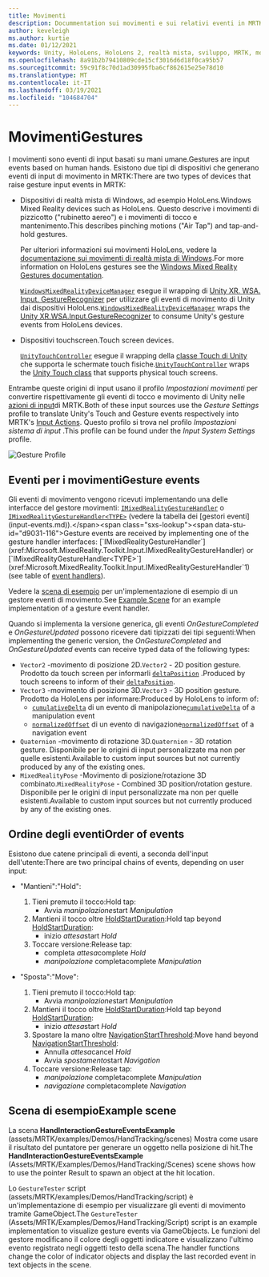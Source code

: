 ```yaml
---
title: Movimenti
description: Docummentation sui movimenti e sui relativi eventi in MRTK
author: keveleigh
ms.author: kurtie
ms.date: 01/12/2021
keywords: Unity, HoloLens, HoloLens 2, realtà mista, sviluppo, MRTK, movimenti,
ms.openlocfilehash: 8a91b2b79410809cde15cf3016d6d18f0ca95b57
ms.sourcegitcommit: 59c91f8c70d1ad30995fba6cf862615e25e78d10
ms.translationtype: MT
ms.contentlocale: it-IT
ms.lasthandoff: 03/19/2021
ms.locfileid: "104684704"
---
```

# <a name="gestures"></a><span data-ttu-id="d9031-104">Movimenti</span><span class="sxs-lookup"><span data-stu-id="d9031-104">Gestures</span></span>

<span data-ttu-id="d9031-105">I movimenti sono eventi di input basati su mani umane.</span><span class="sxs-lookup"><span data-stu-id="d9031-105">Gestures are input events based on human hands.</span></span> <span data-ttu-id="d9031-106">Esistono due tipi di dispositivi che generano eventi di input di movimento in MRTK:</span><span class="sxs-lookup"><span data-stu-id="d9031-106">There are two types of devices that raise gesture input events in MRTK:</span></span>

- <span data-ttu-id="d9031-107">Dispositivi di realtà mista di Windows, ad esempio HoloLens.</span><span class="sxs-lookup"><span data-stu-id="d9031-107">Windows Mixed Reality devices such as HoloLens.</span></span> <span data-ttu-id="d9031-108">Questo descrive i movimenti di pizzicotto ("rubinetto aereo") e i movimenti di tocco e mantenimento.</span><span class="sxs-lookup"><span data-stu-id="d9031-108">This describes pinching motions ("Air Tap") and tap-and-hold gestures.</span></span>

  <span data-ttu-id="d9031-109">Per ulteriori informazioni sui movimenti HoloLens, vedere la [documentazione sui movimenti di realtà mista di Windows](https://docs.microsoft.com/windows/mixed-reality/gestures).</span><span class="sxs-lookup"><span data-stu-id="d9031-109">For more information on HoloLens gestures see the [Windows Mixed Reality Gestures documentation](https://docs.microsoft.com/windows/mixed-reality/gestures).</span></span>

  <span data-ttu-id="d9031-110">[`WindowsMixedRealityDeviceManager`](xref:Microsoft.MixedReality.Toolkit.WindowsMixedReality.Input.WindowsMixedRealityDeviceManager) esegue il wrapping di [Unity XR. WSA. Input. GestureRecognizer](https://docs.unity3d.com/ScriptReference/XR.WSA.Input.GestureRecognizer.html) per utilizzare gli eventi di movimento di Unity dai dispositivi HoloLens.</span><span class="sxs-lookup"><span data-stu-id="d9031-110">[`WindowsMixedRealityDeviceManager`](xref:Microsoft.MixedReality.Toolkit.WindowsMixedReality.Input.WindowsMixedRealityDeviceManager) wraps the [Unity XR.WSA.Input.GestureRecognizer](https://docs.unity3d.com/ScriptReference/XR.WSA.Input.GestureRecognizer.html) to consume Unity's gesture events from HoloLens devices.</span></span>

- <span data-ttu-id="d9031-111">Dispositivi touchscreen.</span><span class="sxs-lookup"><span data-stu-id="d9031-111">Touch screen devices.</span></span>

  <span data-ttu-id="d9031-112">[`UnityTouchController`](xref:Microsoft.MixedReality.Toolkit.Input.UnityInput) esegue il wrapping della [classe Touch di Unity](https://docs.unity3d.com/ScriptReference/Touch.html) che supporta le schermate touch fisiche.</span><span class="sxs-lookup"><span data-stu-id="d9031-112">[`UnityTouchController`](xref:Microsoft.MixedReality.Toolkit.Input.UnityInput) wraps the [Unity Touch class](https://docs.unity3d.com/ScriptReference/Touch.html) that supports physical touch screens.</span></span>

<span data-ttu-id="d9031-113">Entrambe queste origini di input usano il profilo _Impostazioni movimenti_ per convertire rispettivamente gli eventi di tocco e movimento di Unity nelle [azioni di input](input-actions.md)di MRTK.</span><span class="sxs-lookup"><span data-stu-id="d9031-113">Both of these input sources use the _Gesture Settings_ profile to translate Unity's Touch and Gesture events respectively into MRTK's [Input Actions](input-actions.md).</span></span> <span data-ttu-id="d9031-114">Questo profilo si trova nel profilo _Impostazioni sistema di input_ .</span><span class="sxs-lookup"><span data-stu-id="d9031-114">This profile can be found under the _Input System Settings_ profile.</span></span>

<img src="../images/input/GestureProfile.png" alt="Gesture Profile" style="max-width:100%;">

## <a name="gesture-events"></a><span data-ttu-id="d9031-115">Eventi per i movimenti</span><span class="sxs-lookup"><span data-stu-id="d9031-115">Gesture events</span></span>

<span data-ttu-id="d9031-116">Gli eventi di movimento vengono ricevuti implementando una delle interfacce del gestore movimenti: [`IMixedRealityGestureHandler`](xref:Microsoft.MixedReality.Toolkit.Input.IMixedRealityGestureHandler) o [`IMixedRealityGestureHandler<TYPE>`](xref:Microsoft.MixedReality.Toolkit.Input.IMixedRealityGestureHandler`1) (vedere la tabella dei [gestori eventi](input-events.md)).</span><span class="sxs-lookup"><span data-stu-id="d9031-116">Gesture events are received by implementing one of the gesture handler interfaces: [`IMixedRealityGestureHandler`](xref:Microsoft.MixedReality.Toolkit.Input.IMixedRealityGestureHandler) or [`IMixedRealityGestureHandler<TYPE>`](xref:Microsoft.MixedReality.Toolkit.Input.IMixedRealityGestureHandler`1) (see table of [event handlers](input-events.md)).</span></span>

<span data-ttu-id="d9031-117">Vedere la [scena di esempio](#example-scene) per un'implementazione di esempio di un gestore eventi di movimento.</span><span class="sxs-lookup"><span data-stu-id="d9031-117">See [Example Scene](#example-scene) for an example implementation of a gesture event handler.</span></span>

<span data-ttu-id="d9031-118">Quando si implementa la versione generica, gli eventi *OnGestureCompleted* e *OnGestureUpdated* possono ricevere dati tipizzati dei tipi seguenti:</span><span class="sxs-lookup"><span data-stu-id="d9031-118">When implementing the generic version, the *OnGestureCompleted* and *OnGestureUpdated* events can receive typed data of the following types:</span></span>

- <span data-ttu-id="d9031-119">`Vector2` -movimento di posizione 2D.</span><span class="sxs-lookup"><span data-stu-id="d9031-119">`Vector2` - 2D position gesture.</span></span> <span data-ttu-id="d9031-120">Prodotto da touch screen per informarli [`deltaPosition`](https://docs.unity3d.com/ScriptReference/Touch-deltaPosition.html) .</span><span class="sxs-lookup"><span data-stu-id="d9031-120">Produced by touch screens to inform of their [`deltaPosition`](https://docs.unity3d.com/ScriptReference/Touch-deltaPosition.html).</span></span>
- <span data-ttu-id="d9031-121">`Vector3` -movimento di posizione 3D.</span><span class="sxs-lookup"><span data-stu-id="d9031-121">`Vector3` - 3D position gesture.</span></span> <span data-ttu-id="d9031-122">Prodotto da HoloLens per informare:</span><span class="sxs-lookup"><span data-stu-id="d9031-122">Produced by HoloLens to inform of:</span></span>
  - <span data-ttu-id="d9031-123">[`cumulativeDelta`](https://docs.unity3d.com/ScriptReference/XR.WSA.Input.ManipulationUpdatedEventArgs-cumulativeDelta.html) di un evento di manipolazione</span><span class="sxs-lookup"><span data-stu-id="d9031-123">[`cumulativeDelta`](https://docs.unity3d.com/ScriptReference/XR.WSA.Input.ManipulationUpdatedEventArgs-cumulativeDelta.html) of a manipulation event</span></span>
  - <span data-ttu-id="d9031-124">[`normalizedOffset`](https://docs.unity3d.com/ScriptReference/XR.WSA.Input.NavigationUpdatedEventArgs-normalizedOffset.html) di un evento di navigazione</span><span class="sxs-lookup"><span data-stu-id="d9031-124">[`normalizedOffset`](https://docs.unity3d.com/ScriptReference/XR.WSA.Input.NavigationUpdatedEventArgs-normalizedOffset.html) of a navigation event</span></span>
- <span data-ttu-id="d9031-125">`Quaternion` -movimento di rotazione 3D.</span><span class="sxs-lookup"><span data-stu-id="d9031-125">`Quaternion` - 3D rotation gesture.</span></span> <span data-ttu-id="d9031-126">Disponibile per le origini di input personalizzate ma non per quelle esistenti.</span><span class="sxs-lookup"><span data-stu-id="d9031-126">Available to custom input sources but not currently produced by any of the existing ones.</span></span>
- <span data-ttu-id="d9031-127">`MixedRealityPose` -Movimento di posizione/rotazione 3D combinato.</span><span class="sxs-lookup"><span data-stu-id="d9031-127">`MixedRealityPose` - Combined 3D position/rotation gesture.</span></span> <span data-ttu-id="d9031-128">Disponibile per le origini di input personalizzate ma non per quelle esistenti.</span><span class="sxs-lookup"><span data-stu-id="d9031-128">Available to custom input sources but not currently produced by any of the existing ones.</span></span>

## <a name="order-of-events"></a><span data-ttu-id="d9031-129">Ordine degli eventi</span><span class="sxs-lookup"><span data-stu-id="d9031-129">Order of events</span></span>

<span data-ttu-id="d9031-130">Esistono due catene principali di eventi, a seconda dell'input dell'utente:</span><span class="sxs-lookup"><span data-stu-id="d9031-130">There are two principal chains of events, depending on user input:</span></span>

- <span data-ttu-id="d9031-131">"Mantieni":</span><span class="sxs-lookup"><span data-stu-id="d9031-131">"Hold":</span></span>
    1. <span data-ttu-id="d9031-132">Tieni premuto il tocco:</span><span class="sxs-lookup"><span data-stu-id="d9031-132">Hold tap:</span></span>
        - <span data-ttu-id="d9031-133">Avvia _manipolazione_</span><span class="sxs-lookup"><span data-stu-id="d9031-133">start _Manipulation_</span></span>
    1. <span data-ttu-id="d9031-134">Mantieni il tocco oltre [HoldStartDuration](xref:Microsoft.MixedReality.Toolkit.Input.MixedRealityInputSimulationProfile.HoldStartDuration):</span><span class="sxs-lookup"><span data-stu-id="d9031-134">Hold tap beyond [HoldStartDuration](xref:Microsoft.MixedReality.Toolkit.Input.MixedRealityInputSimulationProfile.HoldStartDuration):</span></span>
        - <span data-ttu-id="d9031-135">inizio _attesa_</span><span class="sxs-lookup"><span data-stu-id="d9031-135">start _Hold_</span></span>
    1. <span data-ttu-id="d9031-136">Toccare versione:</span><span class="sxs-lookup"><span data-stu-id="d9031-136">Release tap:</span></span>
        - <span data-ttu-id="d9031-137">completa _attesa_</span><span class="sxs-lookup"><span data-stu-id="d9031-137">complete _Hold_</span></span>
        - <span data-ttu-id="d9031-138">_manipolazione_ completa</span><span class="sxs-lookup"><span data-stu-id="d9031-138">complete _Manipulation_</span></span>

- <span data-ttu-id="d9031-139">"Sposta":</span><span class="sxs-lookup"><span data-stu-id="d9031-139">"Move":</span></span>
    1. <span data-ttu-id="d9031-140">Tieni premuto il tocco:</span><span class="sxs-lookup"><span data-stu-id="d9031-140">Hold tap:</span></span>
        - <span data-ttu-id="d9031-141">Avvia _manipolazione_</span><span class="sxs-lookup"><span data-stu-id="d9031-141">start _Manipulation_</span></span>
    1. <span data-ttu-id="d9031-142">Mantieni il tocco oltre [HoldStartDuration](xref:Microsoft.MixedReality.Toolkit.Input.MixedRealityInputSimulationProfile.HoldStartDuration):</span><span class="sxs-lookup"><span data-stu-id="d9031-142">Hold tap beyond [HoldStartDuration](xref:Microsoft.MixedReality.Toolkit.Input.MixedRealityInputSimulationProfile.HoldStartDuration):</span></span>
        - <span data-ttu-id="d9031-143">inizio _attesa_</span><span class="sxs-lookup"><span data-stu-id="d9031-143">start _Hold_</span></span>
    1. <span data-ttu-id="d9031-144">Spostare la mano oltre [NavigationStartThreshold](xref:Microsoft.MixedReality.Toolkit.Input.MixedRealityInputSimulationProfile.NavigationStartThreshold):</span><span class="sxs-lookup"><span data-stu-id="d9031-144">Move hand beyond [NavigationStartThreshold](xref:Microsoft.MixedReality.Toolkit.Input.MixedRealityInputSimulationProfile.NavigationStartThreshold):</span></span>
        - <span data-ttu-id="d9031-145">Annulla _attesa_</span><span class="sxs-lookup"><span data-stu-id="d9031-145">cancel _Hold_</span></span>
        - <span data-ttu-id="d9031-146">Avvia _spostamento_</span><span class="sxs-lookup"><span data-stu-id="d9031-146">start _Navigation_</span></span>
    1. <span data-ttu-id="d9031-147">Toccare versione:</span><span class="sxs-lookup"><span data-stu-id="d9031-147">Release tap:</span></span>
        - <span data-ttu-id="d9031-148">_manipolazione_ completa</span><span class="sxs-lookup"><span data-stu-id="d9031-148">complete _Manipulation_</span></span>
        - <span data-ttu-id="d9031-149">_navigazione_ completa</span><span class="sxs-lookup"><span data-stu-id="d9031-149">complete _Navigation_</span></span>

## <a name="example-scene"></a><span data-ttu-id="d9031-150">Scena di esempio</span><span class="sxs-lookup"><span data-stu-id="d9031-150">Example scene</span></span>

<span data-ttu-id="d9031-151">La scena **HandInteractionGestureEventsExample** (assets/MRTK/examples/Demos/HandTracking/scenes) Mostra come usare il risultato del puntatore per generare un oggetto nella posizione di hit.</span><span class="sxs-lookup"><span data-stu-id="d9031-151">The **HandInteractionGestureEventsExample** (Assets/MRTK/Examples/Demos/HandTracking/Scenes) scene shows how to use the pointer Result to spawn an object at the hit location.</span></span>

<span data-ttu-id="d9031-152">Lo `GestureTester` script (assets/MRTK/examples/Demos/HandTracking/script) è un'implementazione di esempio per visualizzare gli eventi di movimento tramite GameObject.</span><span class="sxs-lookup"><span data-stu-id="d9031-152">The `GestureTester` (Assets/MRTK/Examples/Demos/HandTracking/Script) script is an example implementation to visualize gesture events via GameObjects.</span></span> <span data-ttu-id="d9031-153">Le funzioni del gestore modificano il colore degli oggetti indicatore e visualizzano l'ultimo evento registrato negli oggetti testo della scena.</span><span class="sxs-lookup"><span data-stu-id="d9031-153">The handler functions change the color of indicator objects and display the last recorded event in text objects in the scene.</span></span>
